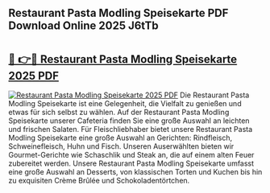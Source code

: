 ## Restaurant Pasta Modling Speisekarte PDF Download Online 2025 J6tTb

# <h2><a href="http://gcc4l0m.nevu.top/?p=Restaurant+Pasta+Modling+Speisekarte">🔗 👉🔴 Restaurant Pasta Modling Speisekarte 2025 PDF</a></h2>

[![Restaurant Pasta Modling Speisekarte 2025 PDF](https://i.imgur.com/dBaPXMq.png)](http://gcc4l0m.nevu.top/?p=Restaurant+Pasta+Modling+Speisekarte)
Die Restaurant Pasta Modling Speisekarte ist eine Gelegenheit, die Vielfalt zu genießen und etwas für sich selbst zu wählen. Auf der Restaurant Pasta Modling Speisekarte unserer Cafeteria finden Sie eine große Auswahl an leichten und frischen Salaten. Für Fleischliebhaber bietet unsere Restaurant Pasta Modling Speisekarte eine große Auswahl an Gerichten: Rindfleisch, Schweinefleisch, Huhn und Fisch. Unseren Auserwählten bieten wir Gourmet-Gerichte wie Schaschlik und Steak an, die auf einem alten Feuer zubereitet werden. Unsere Restaurant Pasta Modling Speisekarte umfasst eine große Auswahl an Desserts, von klassischen Torten und Kuchen bis hin zu exquisiten Crème Brûlée und Schokoladentörtchen.
